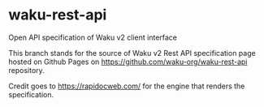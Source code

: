 # waku-rest-api
Open API specification of Waku v2 client interface 

This branch stands for the source of Waku v2 Rest API specification page hosted on Github Pages on
https://github.com/waku-org/waku-rest-api repository.

Credit goes to https://rapidocweb.com/ for the engine that renders the specification.